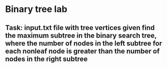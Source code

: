 # Binary tree lab
## Task: input.txt file with tree vertices given find the maximum subtree in the binary search tree, where the number of nodes in the left subtree for each nonleaf node is greater than the number of nodes in the right subtree

